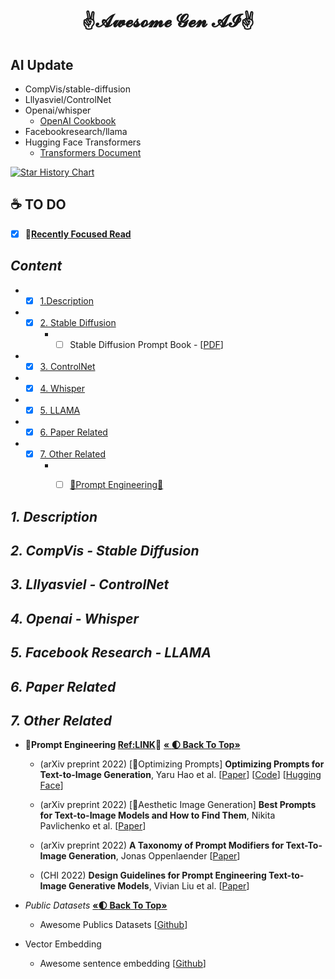 # <p align=center> ✌𝓐𝔀𝓮𝓼𝓸𝓶𝓮 𝓖𝓮𝓷 𝓐𝓘✌ </p>

## AI Update
- CompVis/stable-diffusion
- Lllyasviel/ControlNet
- Openai/whisper
   - [OpenAI Cookbook](https://github.com/openai/openai-cookbook)
- Facebookresearch/llama
- Hugging Face Transformers
  - [Transformers Document](https://github.com/huggingface/transformers)


[![Star History Chart](https://api.star-history.com/svg?repos=CompVis/stable-diffusion,lllyasviel/ControlNet,openai/whisper,facebookresearch/llama&type=Date)](https://star-history.com/#CompVis/stable-diffusion&lllyasviel/ControlNet&openai/whisper&facebookresearch/llama)


## :coffee: TO DO

- [x] :dart:[**Recently Focused Read**]()

## <span id="head-content"> *Content* </span>
* - [x] [1.Description](#description)

* - [x] [2. Stable Diffusion](#sd)
	* - [ ] Stable Diffusion Prompt Book - [[PDF](https://cdn.openart.ai/assets/Stable%20Diffusion%20Prompt%20Book%20From%20OpenArt%2011-13.pdf)]
* - [x] [3. ControlNet](#ControlNet)
* - [x] [4. Whisper](#Whisper)
* - [x] [5. LLAMA](#LLAMA)
* - [x] [6. Paper Related](#paper)
* - [x] [7. Other Related](#other)
	* - [ ] [📝Prompt Engineering📝](#head-PE)


## <span id="description"> *1. Description* </span>

## <span id="sd"> *2. CompVis - Stable Diffusion* </span>

## <span id="ControlNet"> *3. Lllyasviel - ControlNet* </span>

## <span id="Whisper"> *4. Openai - Whisper* </span>

## <span id="LLAMA"> *5. Facebook Research - LLAMA* </span>

## <span id="paper"> *6. Paper Related* </span>

## <span id="other"> *7. Other Related* </span>
* <span id="head-PE"> **📝Prompt Engineering [Ref:LINK](https://www.promptingguide.ai/)📝** </span> **[       «	:first_quarter_moon: Back To Top»       ](#)**

	* (arXiv preprint 2022) [💬Optimizing Prompts] **Optimizing Prompts for Text-to-Image Generation**, Yaru Hao et al. [[Paper](https://arxiv.org/abs/2212.09611)] [[Code](https://github.com/microsoft/LMOps)] [[Hugging Face](https://huggingface.co/spaces/microsoft/Promptist)] 
	
	* (arXiv preprint 2022) [💬Aesthetic Image Generation] **Best Prompts for Text-to-Image Models and How to Find Them**, Nikita Pavlichenko et al.  [[Paper](https://arxiv.org/abs/2209.11711)] 

	* (arXiv preprint 2022) **A Taxonomy of Prompt Modifiers for Text-To-Image Generation**, Jonas Oppenlaender [[Paper](https://arxiv.org/abs/2204.13988)] 

	* (CHI 2022) **Design Guidelines for Prompt Engineering Text-to-Image Generative Models**, Vivian Liu et al. [[Paper](https://dl.acm.org/doi/abs/10.1145/3491102.3501825)] 

* <span id='public-datasets'> *Public Datasets* </span> **[«:first_quarter_moon: Back To Top»       ](#)**

	* Awesome Publics Datasets [[Github](https://github.com/awesomedata/awesome-public-datasets#naturallanguage)]

* <span id='vector-embedding'> Vector Embedding </span>

	* Awesome sentence embedding [[Github](https://github.com/Separius/awesome-sentence-embedding)]
